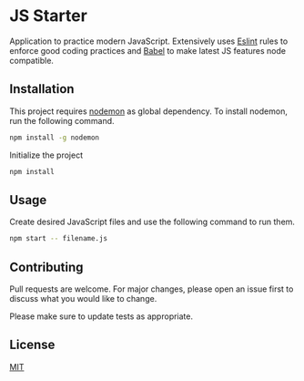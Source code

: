 # JS Starter

Application to practice modern JavaScript. Extensively uses [Eslint](https://eslint.org) rules to enforce good coding practices and [Babel](https://babeljs.io) to make latest JS features node compatible.

## Installation

This project requires [nodemon](https://github.com/remy/nodemon) as global dependency. To install nodemon, run the following command.

```bash
npm install -g nodemon
```

Initialize the project

```bash
npm install
```

## Usage

Create desired JavaScript files and use the following command to run them.

```bash
npm start -- filename.js
```

## Contributing

Pull requests are welcome. For major changes, please open an issue first to discuss what you would like to change.

Please make sure to update tests as appropriate.

## License

[MIT](https://choosealicense.com/licenses/mit/)

